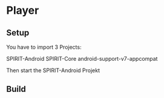 # Player

## Setup

You have to import 3 Projects:

SPIRIT-Android
SPIRIT-Core
android-support-v7-appcompat

Then start the SPIRIT-Android Projekt

## Build

